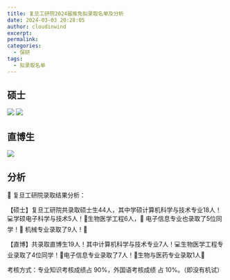 ```yaml
---
title: 复旦工研院2024届推免拟录取名单及分析
date: 2024-03-03 20:28:05
author: cloudinwind
excerpt: 
permalink: 
categories:
  - 保研
tags:
  - 拟录取名单
---
```


## 硕士

![](https://pic.imgdb.cn/item/6550eb2fc458853aeffc6a4a.png)
![](https://pic.imgdb.cn/item/6550eb31c458853aeffc71c0.png)


## 直博生

![](https://pic.imgdb.cn/item/6550eb35c458853aeffc881b.png)

## 分析

🎉 复旦工研院录取结果分析：

【硕士】复旦工研院共录取硕士生44人，其中学硕计算机科学与技术专业18人！💻学硕电子科学与技术5人！📱生物医学工程6人，🔬 电子信息专业也录取了5位同学！📡  机械专业录取了9人！🔧


【直博】共录取直博生19人！其中计算机科学与技术专业7人！💻生物医学工程专业录取了4位同学！🔬电子信息专业录取了7人！📱生物与医药专业录取1人💉

考核方式：专业知识考核成绩占 90%，外国语考核成绩 占 10%。（即没有机试）

